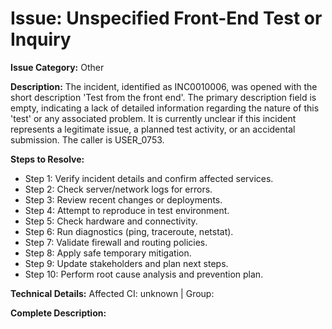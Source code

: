 # Issue: Unspecified Front-End Test or Inquiry

**Issue Category:** Other

**Description:**
The incident, identified as INC0010006, was opened with the short description 'Test from the front end'. The primary description field is empty, indicating a lack of detailed information regarding the nature of this 'test' or any associated problem. It is currently unclear if this incident represents a legitimate issue, a planned test activity, or an accidental submission. The caller is USER_0753.

**Steps to Resolve:**
- Step 1: Verify incident details and confirm affected services.
- Step 2: Check server/network logs for errors.
- Step 3: Review recent changes or deployments.
- Step 4: Attempt to reproduce in test environment.
- Step 5: Check hardware and connectivity.
- Step 6: Run diagnostics (ping, traceroute, netstat).
- Step 7: Validate firewall and routing policies.
- Step 8: Apply safe temporary mitigation.
- Step 9: Update stakeholders and plan next steps.
- Step 10: Perform root cause analysis and prevention plan.

**Technical Details:**
Affected CI: unknown | Group: 

**Complete Description:**

